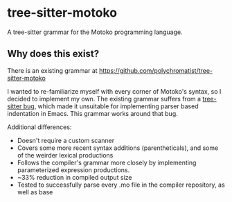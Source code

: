 # tree-sitter-motoko

A tree-sitter grammar for the Motoko programming language.

## Why does this exist?

There is an existing grammar at https://github.com/polychromatist/tree-sitter-motoko

I wanted to re-familiarize myself with every corner of Motoko's syntax, so I decided to implement my own.
The existing grammar suffers from a [tree-sitter bug](https://github.com/tree-sitter/tree-sitter/issues/4091), which made it unsuitable for implementing parser based indentation in Emacs. This grammar works around that bug.

Additional differences:

- Doesn't require a custom scanner
- Covers some more recent syntax additions (parentheticals), and some of the weirder lexical productions
- Follows the compiler's grammar more closely by implementing parameterized expression productions.
- ~33% reduction in compiled output size
- Tested to successfully parse every .mo file in the compiler repository, as well as base
